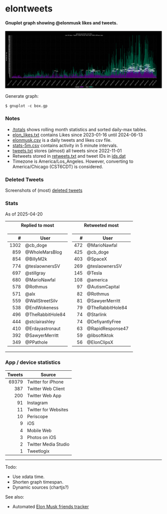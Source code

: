 # elontweets
#### Gnuplot graph showing @elonmusk likes and tweets.

![elonmusk graph](/elonmusk.png)

Generate graph:

```
$ gnuplot -c box.gp
```

### Notes
 - [/totals](/totals) shows rolling month statistics and sorted daily-max tables. 
 - [elon_likes.txt](/elon_likes.txt) contains Likes since 2023-01-16 until 2024-06-13
 - [elonmusk.csv](/elonmusk.csv) is a daily tweets and likes csv file.
 - [stats-5m.csv](/stats-5m.csv) contains activity in 5 minute intervals.
 - [tweets.txt](/tweets.txt) stores (almost) all tweets since 2022-11-01
 - Retweets stored in [retweets.txt](/retweets.txt) and tweet IDs in [ids.dat](/ids.dat)
 - Timezone is America/Los_Angeles. However, converting to America/Chicago (CST6CDT) is considered.

### Deleted Tweets

Screenshots of (most) [deleted tweets](deleted/)

### Stats

As of 2025-04-20

<table>
<tr><th>Replied to most</th><th>Retweeted most</th></tr><tr><td>

|#|User|
|--:|--|
|1302|@cb_doge|
|859|@WholeMarsBlog|
|854|@BillyM2k|
|774|@teslaownersSV|
|697|@stillgray|
|680|@MarioNawfal|
|578|@Rothmus|
|571|@alx|
|559|@WallStreetSilv|
|538|@EndWokeness|
|496|@TheRabbitHole84|
|444|@stclairashley|
|410|@Erdayastronaut|
|392|@SawyerMerritt|
|349|@PPathole|
  
  </td><td>
  
|#|User|
|--:|--|
|472|@MarioNawfal|
|425|@cb_doge|
|403|@SpaceX|
|269|@teslaownersSV|
|145|@Tesla|
|108|@america|
|97|@AutismCapital|
|82|@Rothmus|
|81|@SawyerMerritt|
|79|@TheRabbitHole84|
|74|@Starlink|
|74|@DefiyantlyFree|
|63|@RapidResponse47|
|59|@libsoftiktok|
|56|@ElonClipsX|
  
  </td><tr>
</table>

### App / device statistics

|Tweets|Source|
|--:|--|
|69379|Twitter for iPhone|
|387|Twitter Web Client|
|200|Twitter Web App|
|91|Instagram|
|11|Twitter for Websites|
|10|Periscope|
|9|iOS|
|4|Mobile Web|
|3|Photos on iOS|
|2|Twitter Media Studio|
|1|Tweetlogix|

---

Todo:
 - Use xdata time. 
 - Shorten graph timespan.
 - Dynamic sources (chartjs?)

See also:
 - Automated [Elon Musk friends tracker](https://github.com/cmj/emt)
